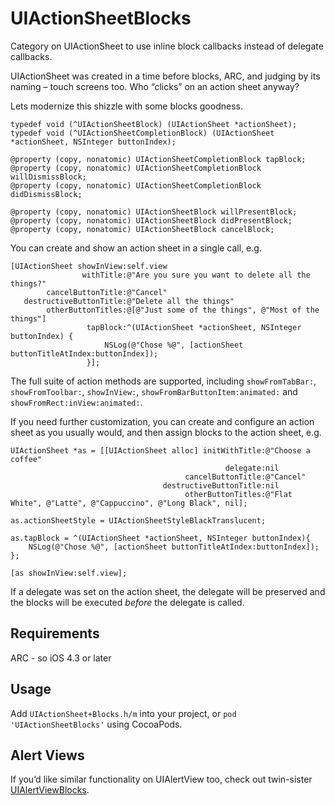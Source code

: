 UIActionSheetBlocks
===================

Category on UIActionSheet to use inline block callbacks instead of delegate callbacks.

UIActionSheet was created in a time before blocks, ARC, and judging by its naming – touch screens too. Who “clicks” on an action sheet anyway?

Lets modernize this shizzle with some blocks goodness.

```objc
typedef void (^UIActionSheetBlock) (UIActionSheet *actionSheet);
typedef void (^UIActionSheetCompletionBlock) (UIActionSheet *actionSheet, NSInteger buttonIndex);

@property (copy, nonatomic) UIActionSheetCompletionBlock tapBlock;
@property (copy, nonatomic) UIActionSheetCompletionBlock willDismissBlock;
@property (copy, nonatomic) UIActionSheetCompletionBlock didDismissBlock;

@property (copy, nonatomic) UIActionSheetBlock willPresentBlock;
@property (copy, nonatomic) UIActionSheetBlock didPresentBlock;
@property (copy, nonatomic) UIActionSheetBlock cancelBlock;
```

You can create and show an action sheet in a single call, e.g.

```objc
[UIActionSheet showInView:self.view
                withTitle:@"Are you sure you want to delete all the things?"
        cancelButtonTitle:@"Cancel"
   destructiveButtonTitle:@"Delete all the things"
        otherButtonTitles:@[@"Just some of the things", @"Most of the things"]
                 tapBlock:^(UIActionSheet *actionSheet, NSInteger buttonIndex) {
                     NSLog(@"Chose %@", [actionSheet buttonTitleAtIndex:buttonIndex]);
                 }];
```

The full suite of action methods are supported, including `showFromTabBar:`, `showFromToolbar:`, `showInView:`, `showFromBarButtonItem:animated:` and `showFromRect:inView:animated:`.

If you need further customization, you can create and configure an action sheet as you usually would, and then assign blocks to the action sheet, e.g.

```objc
UIActionSheet *as = [[UIActionSheet alloc] initWithTitle:@"Choose a coffee"
                                                delegate:nil
                                       cancelButtonTitle:@"Cancel"
                                  destructiveButtonTitle:nil
                                       otherButtonTitles:@"Flat White", @"Latte", @"Cappuccino", @"Long Black", nil];

as.actionSheetStyle = UIActionSheetStyleBlackTranslucent;

as.tapBlock = ^(UIActionSheet *actionSheet, NSInteger buttonIndex){
    NSLog(@"Chose %@", [actionSheet buttonTitleAtIndex:buttonIndex]);
};

[as showInView:self.view];
```

If a delegate was set on the action sheet, the delegate will be preserved and the blocks will be executed _before_ the delegate is called.

## Requirements

ARC - so iOS 4.3 or later

## Usage

Add `UIActionSheet+Blocks.h/m` into your project, or `pod 'UIActionSheetBlocks'` using CocoaPods.

## Alert Views

If you’d like similar functionality on UIAlertView too, check out twin-sister [UIAlertViewBlocks](https://github.com/ryanmaxwell/UIAlertViewBlocks).